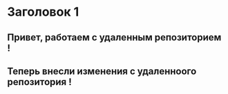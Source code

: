 # Заголовок 1 
## Привет, работаем с удаленным репозиторием ! 
## Теперь внесли изменения с удаленноого репозитория !
